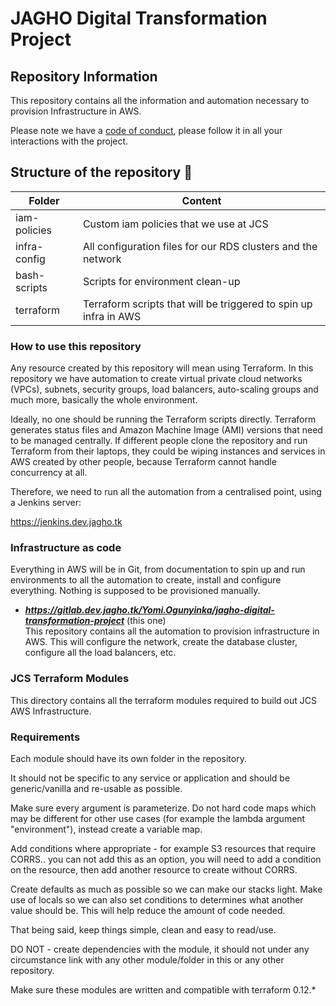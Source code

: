 # JAGHO Digital Transformation Project

## Repository Information

This repository contains all the information and automation necessary to provision Infrastructure in AWS.

Please note we have a [code of conduct](CODE_OF_CONDUCT.md), please follow it in all your interactions with the project.

## Structure of the repository :card_index:

| Folder | Content |
| ------ | ------- |
| iam-policies | Custom iam policies that we use at JCS |
| infra-config | All configuration files for our RDS clusters and the network |
| bash-scripts | Scripts for environment clean-up |
| terraform | Terraform scripts that will be triggered to spin up infra in AWS  |

### How to use this repository

Any resource created by this repository will mean using Terraform. In this repository we have automation to create 
virtual private cloud networks (VPCs), subnets, security groups, load balancers, auto-scaling groups and much more,
basically the whole environment.

Ideally, no one should be running the Terraform scripts directly. Terraform generates status files and Amazon Machine
Image (AMI) versions that need to be managed centrally. If different people clone the repository and run Terraform from their
laptops, they could be wiping instances and services in AWS created by other people, because Terraform cannot handle
concurrency at all.

Therefore, we need to run all the automation from a centralised point, using a Jenkins server:

https://jenkins.dev.jagho.tk

### Infrastructure as code

Everything in AWS will be in Git, from documentation to spin up and run environments to all the automation to create,
install and configure everything. Nothing is supposed to be provisioned manually.

* **_https://gitlab.dev.jagho.tk/Yomi.Ogunyinka/jagho-digital-transformation-project_** (this one)<br/>
This repository contains all the automation to provision infrastructure in AWS. This will configure the network,
create the database cluster, configure all the load balancers, etc.

### JCS Terraform Modules

This directory contains all the terraform modules required to build out JCS AWS Infrastructure.

### Requirements

Each module should have its own folder in the repository.

It should not be specific to any service or application and should be generic/vanilla and re-usable as possible.

Make sure every argument is parameterize. Do not hard code maps which may be different for other use cases (for example the lambda argument "environment"), instead create a variable map.

Add conditions where appropriate - for example S3 resources that require CORRS.. you can not add this as an option, you will need to add a condition on the resource, then add another resource to create without CORRS.

Create defaults as much as possible so we can make our stacks light. Make use of locals so we can also set conditions to determines what another value should be. This will help reduce the amount of code needed.

That being said, keep things simple, clean and easy to read/use.

DO NOT - create dependencies with the module, it should not under any circumstance link with any other module/folder in this or any other repository.

Make sure these modules are written and compatible with terraform 0.12.*